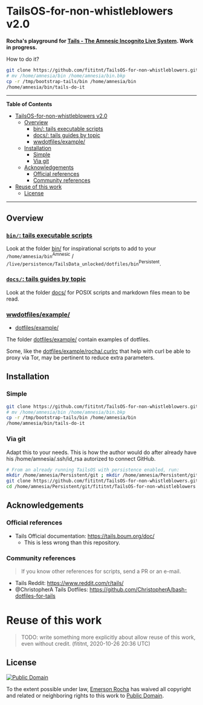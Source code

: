 # TailsOS-for-non-whistleblowers v2.0
**Rocha's playground for [Tails - The Amnesic Incognito Live System](https://tails.boum.org/). Work in progress.**

How to do it?

```bash
git clone https://github.com/fititnt/TailsOS-for-non-whistleblowers.git /tmp/bootstrap-tails
# mv /home/amnesia/bin /home/amnesia/bin.bkp
cp -r /tmp/bootstrap-tails/bin /home/amnesia/bin
/home/amnesia/bin/tails-do-it
```

---

**Table of Contents**

<!-- TOC depthfrom:1 -->

- [TailsOS-for-non-whistleblowers v2.0](#tailsos-for-non-whistleblowers-v20)
    - [Overview](#overview)
        - [bin/: tails executable scripts](#bin-tails-executable-scripts)
        - [docs/: tails guides by topic](#docs-tails-guides-by-topic)
        - [wwdotfiles/example/](#wwdotfilesexample)
    - [Installation](#installation)
        - [Simple](#simple)
        - [Via git](#via-git)
    - [Acknowledgements](#acknowledgements)
        - [Official references](#official-references)
        - [Community references](#community-references)
- [Reuse of this work](#reuse-of-this-work)
    - [License](#license)

<!-- /TOC -->

---

## Overview

### [`bin/`: tails executable scripts](bin/)

Look at the folder [bin/](bin/) for inspirational scripts to add to your
`/home/amnesia/bin`<sup>Amnesic</sup> /
`/live/persistence/TailsData_unlocked/dotfiles/bin`<sup>Persistent</sup>.

### [`docs/`: tails guides by topic](docs/)

Look at the folder [docs/](docs/) for POSIX scripts and markdown files mean to be read.

### [wwdotfiles/example/](dotfiles/example/)

- [dotfiles/example/](dotfiles/example/)

The folder [dotfiles/example/](dotfiles/example/) contain examples of dotfiles.

Some, like the [dotfiles/example/rocha/.curlrc](dotfiles/example/rocha/.curlrc) that help with curl
be able to proxy via Tor, may be pertinent to reduce extra parameters.

## Installation

### Simple

```bash
git clone https://github.com/fititnt/TailsOS-for-non-whistleblowers.git /tmp/bootstrap-tails
# mv /home/amnesia/bin /home/amnesia/bin.bkp
cp -r /tmp/bootstrap-tails/bin /home/amnesia/bin
/home/amnesia/bin/tails-do-it
```

### Via git

Adapt this to your needs. This is how the author would do after already
have his /home/amnesia/.ssh/id_rsa autorized to connect GitHub.

```bash
# From an already running TailsOS with persistence enabled, run:
mkdir /home/amnesia/Persistent/git ; mkdir /home/amnesia/Persistent/git/fititnt/ ; cd /home/amnesia/Persistent/git/fititnt
git clone https://github.com/fititnt/TailsOS-for-non-whistleblowers.git
cd /home/amnesia/Persistent/git/fititnt/TailsOS-for-non-whistleblowers
```

## Acknowledgements

### Official references

- Tails Official documentation: <https://tails.boum.org/doc/>
  - This is less wrong than this repository.

### Community references

> If you know other references for scripts, send a PR or an e-mail.

- Tails Reddit: <https://www.reddit.com/r/tails/>
- @ChristopherA Tails Dotfiles: <https://github.com/ChristopherA/bash-dotfiles-for-tails>


# Reuse of this work

> TODO: write something more explicitly about allow reuse of this work, even
  without credit. (fititnt, 2020-10-26 20:36 UTC)

## License

[![Public Domain](https://i.creativecommons.org/p/zero/1.0/88x31.png)](UNLICENSE)

To the extent possible under law, [Emerson Rocha](https://github.com/fititnt)
has waived all copyright and related or neighboring rights to this work to
[Public Domain](UNLICENSE).
